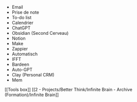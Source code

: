 - Email
- Prise de note
- To-do list
- Calendrier
- ChatGPT
- Obsidian (Second Cerveau)
- Notion
- Make
- Zappier
- Automatisch
- IFFT
- Bardeen
- Auto-GPT
- Clay (Personal CRM)
- Mem

[[Tools box]]
[[2 - Projects/Better Think/Infinite Brain - Archive (Formation)/Infinite Brain]]
